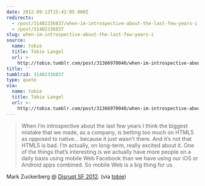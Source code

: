 ```yaml
---
date: 2012-09-12T15:42:05.000Z
redirects:
  - /post/31402336837/when-im-introspective-about-the-last-few-years-i
  - /post/31402336837
slug: when-im-introspective-about-the-last-few-years-i
source:
  name: tobie
  title: Tobie Langel
  url: >-
    http://tobie.tumblr.com/post/31366970040/when-im-introspective-about-the-last-few-years-i
title: ''
tumblrid: 31402336837
type: quote
via:
  name: tobie
  title: Tobie Langel
  url: >-
    http://tobie.tumblr.com/post/31366970040/when-im-introspective-about-the-last-few-years-i
---
```

> When I’m introspective about the last few years I think the biggest mistake that we made, as a company, is betting too much on HTML5 as opposed to native… because it just wasn’t there. And it’s not that HTML5 is bad. I’m actually, on long-term, really excited about it. One of the things that’s interesting is we actually have more people on a daily basis using mobile Web Facebook than we have using our iOS or Android apps combined. So mobile Web is a big thing for us.

Mark Zuckerberg @ <a href="http://techcrunch.com/2012/09/11/mark-zuckerberg-our-biggest-mistake-with-mobile-was-betting-too-much-on-html5/">Disrupt SF 2012</a>. (via <a href="http://blog.tobie.me/" class="tumblr_blog">tobie</a>)

